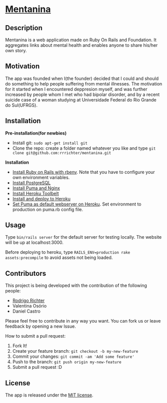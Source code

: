 # [Mentanina](http://www.mentanina.com.br)

## Description

Mentanina is a web application made on Ruby On Rails and Foundation. It aggregates links about mental health and enables anyone to share his/her own story.

## Motivation

The app was founded when I(the founder) decided that I could and should do something to help people suffering from mental illnesses. The motivation for it started when I encountered deppresion myself, and was further increased by people whom I met who had bipolar disorder, and by a recent suicide case of a woman studying at Universidade Federal do Rio Grande do Sul(UFRGS).

## Installation

**Pre-installation(for newbies)**
* Install git: `sudo apt-get install git`
* Clone the repo: create a folder named whatever you like and type `git clone git@github.com:rrrichter/mentanina.git`

**Installation**
* [Install Ruby on Rails with rbenv](https://www.digitalocean.com/community/tutorials/how-to-install-ruby-on-rails-with-rbenv-on-ubuntu-14-04). Note that you have to configure your own environment variables.
* [Install PostgreSQL](https://www.digitalocean.com/community/tutorials/how-to-use-postgresql-with-your-ruby-on-rails-application-on-ubuntu-14-04)
* [Install Puma and Nginx](https://www.digitalocean.com/community/tutorials/how-to-deploy-a-rails-app-with-puma-and-nginx-on-ubuntu-14-04)
* [Install Heroku Toolbelt](https://toolbelt.heroku.com/)
* [Install and deploy to Heroku](https://devcenter.heroku.com/articles/getting-started-with-rails4)
* [Set Puma as default webserver on Heroku](https://devcenter.heroku.com/articles/deploying-rails-applications-with-the-puma-web-server). Set environment to production on puma.rb config file.

## Usage

Type `bin/rails server` for the default server for testing locally. The website will be up at localhost:3000.

Before deploying to heroku, type `RAILS_ENV=production rake assets:precompile` to avoid assets not being loaded.

## Contributors

This project is being developed with the contribution of the following people:
* [Rodrigo Richter](http://inf.ufrgs.br/~rrrichter)
* Valentina Osório
* Daniel Castro

Please feel free to contribute in any way you want. You can fork us or leave feedback by opening a new Issue.

How to submit a pull request:

1. Fork It!
2. Create your feature branch: `git checkout -b my-new-feature`
3. Commit your changes: `git commit -am 'Add some feature'`
4. Push to the branch: `git push origin my-new-feature`
5. Submit a pull request :D


## License

The app is released under the [MIT license](https://github.com/rrrichter/mentanina/blob/master/LICENSE.txt).
